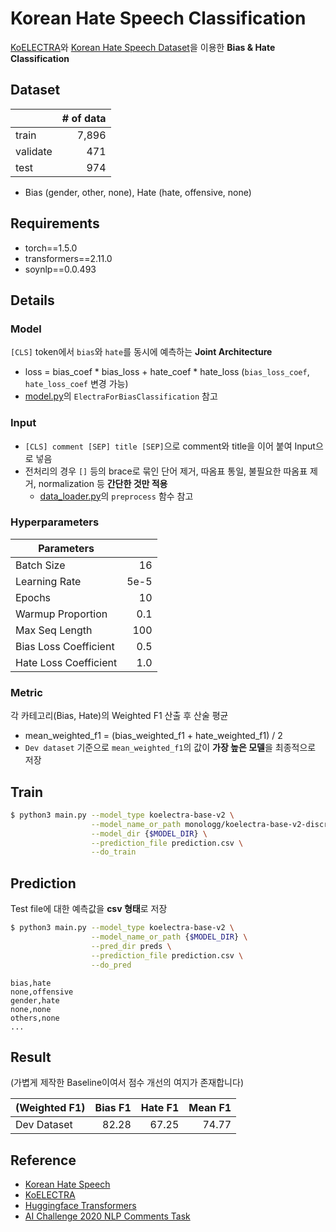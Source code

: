 # Korean Hate Speech Classification

[KoELECTRA](https://github.com/monologg/KoELECTRA)와 [Korean Hate Speech Dataset](https://github.com/kocohub/korean-hate-speech)을 이용한 **Bias & Hate Classification**

## Dataset

|          | # of data |
| -------- | --------: |
| train    |     7,896 |
| validate |       471 |
| test     |       974 |

- Bias (gender, other, none), Hate (hate, offensive, none)

## Requirements

- torch==1.5.0
- transformers==2.11.0
- soynlp==0.0.493

## Details

### Model

`[CLS]` token에서 `bias`와 `hate`를 동시에 예측하는 **Joint Architecture**

- loss = bias_coef \* bias_loss + hate_coef \* hate_loss (`bias_loss_coef`, `hate_loss_coef` 변경 가능)
- [model.py](./model.py)의 `ElectraForBiasClassification` 참고

### Input

- `[CLS] comment [SEP] title [SEP]`으로 comment와 title을 이어 붙여 Input으로 넣음
- 전처리의 경우 `[]` 등의 brace로 묶인 단어 제거, 따옴표 통일, 불필요한 따옴표 제거, normalization 등 **간단한 것만 적용**
  - [data_loader.py](./data_loader.py)의 `preprocess` 함수 참고

### Hyperparameters

| Parameters            |      |
| --------------------- | ---: |
| Batch Size            |   16 |
| Learning Rate         | 5e-5 |
| Epochs                |   10 |
| Warmup Proportion     |  0.1 |
| Max Seq Length        |  100 |
| Bias Loss Coefficient |  0.5 |
| Hate Loss Coefficient |  1.0 |

### Metric

각 카테고리(Bias, Hate)의 Weighted F1 산출 후 산술 평균

- mean_weighted_f1 = (bias_weighted_f1 + hate_weighted_f1) / 2
- `Dev dataset` 기준으로 `mean_weighted_f1`의 값이 **가장 높은 모델**을 최종적으로 저장

## Train

```bash
$ python3 main.py --model_type koelectra-base-v2 \
                  --model_name_or_path monologg/koelectra-base-v2-discriminator \
                  --model_dir {$MODEL_DIR} \
                  --prediction_file prediction.csv \
                  --do_train
```

## Prediction

Test file에 대한 예측값을 **csv 형태**로 저장

```bash
$ python3 main.py --model_type koelectra-base-v2 \
                  --model_name_or_path {$MODEL_DIR} \
                  --pred_dir preds \
                  --prediction_file prediction.csv \
                  --do_pred
```

```text
bias,hate
none,offensive
gender,hate
none,none
others,none
...
```

## Result

(가볍게 제작한 Baseline이여서 점수 개선의 여지가 존재합니다)

| (Weighted F1) | Bias F1 | Hate F1 | Mean F1 |
| ------------- | ------: | ------: | ------: |
| Dev Dataset   |   82.28 |   67.25 |   74.77 |

## Reference

- [Korean Hate Speech](https://github.com/kocohub/korean-hate-speech)
- [KoELECTRA](https://github.com/monologg/KoELECTRA)
- [Huggingface Transformers](https://github.com/huggingface/transformers)
- [AI Challenge 2020 NLP Comments Task](https://github.com/AI-Challenge2020/AI-Challenge2020/blob/master/18_NLP_comments/README.md)
